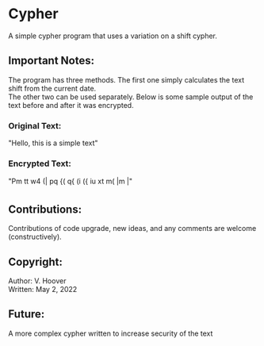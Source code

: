 # Cypher

A simple cypher program that uses a variation on a shift cypher.

## Important Notes:

The program has three methods. The first one simply calculates the text shift from the current date.  
The other two can be used separately. Below is some sample output of the text before and after it was encrypted.

### Original Text:
"Hello, this is a simple text"

### Encrypted Text:
"Pm tt w4 (| pq {( q{ (i ({ iu xt m( |m |"

## Contributions:
Contributions of code upgrade, new ideas, and any comments are welcome (constructively).

## Copyright:
Author: V. Hoover  
Written: May 2, 2022

## Future:
A more complex cypher written to increase security of the text